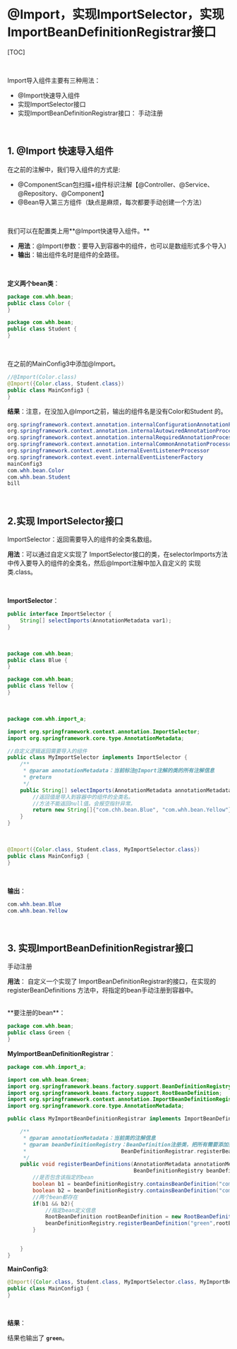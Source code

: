 # @Import，实现ImportSelector，实现ImportBeanDefinitionRegistrar接口

[TOC]

<br>

Import导入组件主要有三种用法：

- @Import快速导入组件
- 实现ImportSelector接口
- 实现ImportBeanDefinitionRegistrar接口： 手动注册

<br>



## 1. @Import 快速导入组件

在之前的注解中，我们导入组件的方式是:

- @ComponentScan包扫描+组件标识注解【@Controller、@Service、@Repository、@Component】
- @Bean导入第三方组件（缺点是麻烦，每次都要手动创建一个方法）

<br>

我们可以在配置类上用**@Import快速导入组件。**

- **用法**：@Import(参数：要导入到容器中的组件，也可以是数组形式多个导入)
- **输出**：输出组件名时是组件的全路径。

<br>

**定义两个bean类**：

```java
package com.whh.bean;
public class Color {
}
```

```java
package com.whh.bean;
public class Student {
}
```

<br>

在之前的MainConfig3中添加@Import。

```java
//@Import(Color.class)
@Import({Color.class, Student.class})
public class MainConfig3 {
}
```

**结果**：注意，在没加入@Import之前，输出的组件名是没有Color和Student 的。

```java
org.springframework.context.annotation.internalConfigurationAnnotationProcessor
org.springframework.context.annotation.internalAutowiredAnnotationProcessor
org.springframework.context.annotation.internalRequiredAnnotationProcessor
org.springframework.context.annotation.internalCommonAnnotationProcessor
org.springframework.context.event.internalEventListenerProcessor
org.springframework.context.event.internalEventListenerFactory
mainConfig3
com.whh.bean.Color
com.whh.bean.Student
bill

```

<br>



## 2.实现 ImportSelector接口



ImportSelector：返回需要导入的组件的全类名数组。

**用法**：可以通过自定义实现了 ImportSelector接口的类，在selectorImports方法中传入要导入的组件的全类名，然后@Import注解中加入自定义的 实现类.class。

<br>

**ImportSelector**：

```java
public interface ImportSelector {
    String[] selectImports(AnnotationMetadata var1);
}
```

<br>

```java
package com.whh.bean;
public class Blue {
}
```

```java
package com.whh.bean;
public class Yellow {
}
```

<br>

```java
package com.whh.import_a;

import org.springframework.context.annotation.ImportSelector;
import org.springframework.core.type.AnnotationMetadata;

//自定义逻辑返回需要导入的组件
public class MyImportSelector implements ImportSelector {
    /**
     * @param annotationMetadata：当前标注@Import注解的类的所有注解信息
     * @return
     */
    public String[] selectImports(AnnotationMetadata annotationMetadata) {
        //返回值是导入到容器中的组件的全类名。
        //方法不能返回null值。会报空指针异常。
        return new String[]{"com.chh.bean.Blue", "com.whh.bean.Yellow"};
    }
}
```

<br>

```java
@Import({Color.class, Student.class, MyImportSelector.class})
public class MainConfig3 {
}
```

<br>

**输出**：

```java
com.whh.bean.Blue
com.whh.bean.Yellow
```

<br>

## 3. 实现ImportBeanDefinitionRegistrar接口

手动注册

**用法**： 自定义一个实现了 ImportBeanDefinitionRegistrar的接口，在实现的 registerBeanDefinitions 方法中，将指定的bean手动注册到容器中。

<br>
**要注册的bean**：

```java
package com.whh.bean;
public class Green {
}
```

**MyImportBeanDefinitionRegistrar**：

```java
package com.whh.import_a;

import com.whh.bean.Green;
import org.springframework.beans.factory.support.BeanDefinitionRegistry;
import org.springframework.beans.factory.support.RootBeanDefinition;
import org.springframework.context.annotation.ImportBeanDefinitionRegistrar;
import org.springframework.core.type.AnnotationMetadata;

public class MyImportBeanDefinitionRegistrar implements ImportBeanDefinitionRegistrar {

    /**
     * @param annotationMetadata：当前类的注解信息
     * @param beanDefinitionRegistry：BeanDefinition注册类，把所有需要添加到容器的bean，调用
     *                              BeanDefinitionRegistrar.registerBeanDefinition手动注册进来。
     */
    public void registerBeanDefinitions(AnnotationMetadata annotationMetadata,
                                        BeanDefinitionRegistry beanDefinitionRegistry) {
        //是否包含该指定的bean
        boolean b1 = beanDefinitionRegistry.containsBeanDefinition("com.whh.bean.Blue");
        boolean b2 = beanDefinitionRegistry.containsBeanDefinition("com.whh.bean.Yellow");
        //两个bean都存在
        if(b1 && b2){
            //指定bean定义信息
            RootBeanDefinition rootBeanDefinition = new RootBeanDefinition(Green.class);
            beanDefinitionRegistry.registerBeanDefinition("green",rootBeanDefinition);
        }


    }
}
```

**MainConfig3**:

```java
@Import({Color.class, Student.class, MyImportSelector.class, MyImportBeanDefinitionRegistrar.class})
public class MainConfig3 {
}
```

<br>

**结果**：

结果也输出了 **`green`**。

<br>

